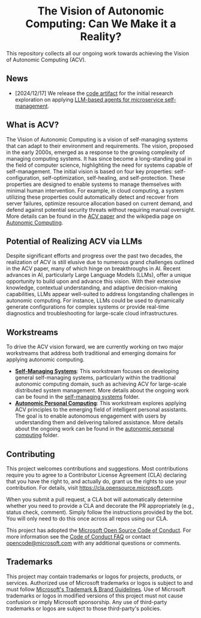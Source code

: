 <h1 align="center">
    <b>The Vision of Autonomic Computing:</b>
    <b>Can We Make it a Reality?</b>
</h1>

This repository collects all our ongoing work towards achieving the Vision of Autonomic Computing (ACV).

## News
* [2024/12/17] We release the [code artifact](self_managing_systems/microservice/paper_artifact_arXiv_2407_14402/README.md) for the initial research exploration on applying [LLM-based agents for microservice self-management](https://aka.ms/ACV-LLM). 

## What is ACV?

The Vision of Autonomic Computing is a vision of self-managing systems that can adapt to their environment and requirements. The vision, proposed in the early 2000s, emerged as a response to the growing complexity of managing computing systems. It has since become a long-standing goal in the field of computer science, highlighting the need for systems capable of self-management. The initial vision is based on four key properties: self-configuration, self-optimization, self-healing, and self-protection. These properties are designed to enable systems to manage themselves with minimal human intervention. For example, in cloud computing, a system utilizing these properties could automatically detect and recover from server failures, optimize resource allocation based on current demand, and defend against potential security threats without requiring manual oversight. More details can be found in the [ACV paper](https://ieeexplore.ieee.org/document/1160055) and the wikipedia page on [Autonomic Computing](https://en.wikipedia.org/wiki/Autonomic_computing).

## Potential of Realizing ACV via LLMs

 Despite significant efforts and progress over the past two decades, the realization of ACV is still elusive due to numerous grand challenges outlined in the ACV paper, many of which hinge on breakthroughs in AI. Recent advances in AI, particularly Large Language Models (LLMs), offer a unique opportunity to build upon and advance this vision. With their extensive knowledge, contextual understanding, and adaptive decision-making capabilities, LLMs appear well-suited to address longstanding challenges in autonomic computing. For instance, LLMs could be used to dynamically generate configurations for complex systems or provide real-time diagnostics and troubleshooting for large-scale cloud infrastructures.

## Workstreams
To drive the ACV vision forward, we are currently working on two major workstreams that address both traditional and emerging domains for applying autonomic computing. 
* [**Self-Managing Systems**](self_managing_systems/README.md): This workstream focuses on developing general self-managing systems, particularly within the traditional autonomic computing domain, such as achieving ACV for large-scale distributed system management. More details about the ongoing work can be found in the [self-managing systems](self_managing_systems/README.md) folder.
* [**Autonomic Personal Computing**](autonomic_personal_computing/README.md): This workstream explores applying ACV principles to the emerging field of intelligent personal assistants. The goal is to enable autonomous engagement with users by understanding them and delivering tailored assistance. More details about the ongoing work can be found in the [autonomic personal computing](autonomic_personal_computing/README.md) folder.

## Contributing

This project welcomes contributions and suggestions.  Most contributions require you to agree to a
Contributor License Agreement (CLA) declaring that you have the right to, and actually do, grant us
the rights to use your contribution. For details, visit https://cla.opensource.microsoft.com.

When you submit a pull request, a CLA bot will automatically determine whether you need to provide
a CLA and decorate the PR appropriately (e.g., status check, comment). Simply follow the instructions
provided by the bot. You will only need to do this once across all repos using our CLA.

This project has adopted the [Microsoft Open Source Code of Conduct](https://opensource.microsoft.com/codeofconduct/).
For more information see the [Code of Conduct FAQ](https://opensource.microsoft.com/codeofconduct/faq/) or
contact [opencode@microsoft.com](mailto:opencode@microsoft.com) with any additional questions or comments.

## Trademarks

This project may contain trademarks or logos for projects, products, or services. Authorized use of Microsoft trademarks or logos is subject to and must follow [Microsoft's Trademark & Brand Guidelines](https://www.microsoft.com/en-us/legal/intellectualproperty/trademarks/usage/general).
Use of Microsoft trademarks or logos in modified versions of this project must not cause confusion or imply Microsoft sponsorship.
Any use of third-party trademarks or logos are subject to those third-party's policies.
